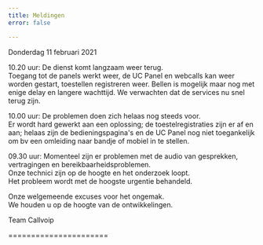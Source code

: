 ```yaml
---
title: Meldingen
error: false

---
```

Donderdag 11 februari 2021

10\.20 uur: De dienst komt langzaam weer terug.   
Toegang tot de panels werkt weer, de UC Panel en webcalls kan weer worden gestart, toestellen registreren weer. Bellen is mogelijk maar nog met enige delay en langere wachttijd. We verwachten dat de services nu snel terug zijn. 

10\.00 uur: De problemen doen zich helaas nog steeds voor.   
Er wordt hard gewerkt aan een oplossing; de toestelregistraties zijn er af en aan; helaas zijn de bedieningspagina's en de UC Panel nog niet toegankelijk om bv een omleiding naar bandje of mobiel in te stellen.  

09\.30 uur: Momenteel zijn er problemen met de audio van gesprekken, vertragingen en bereikbaarheidsproblemen.   
Onze technici zijn op de hoogte en het onderzoek loopt.   
Het probleem wordt met de hoogste urgentie behandeld.  
  
Onze welgemeende excuses voor het ongemak.  
We houden u op de hoogte van de ontwikkelingen. 

Team Callvoip 

======================